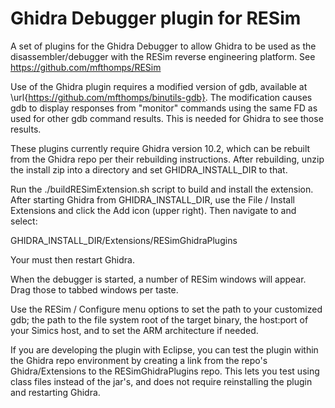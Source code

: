 # Ghidra Debugger plugin for RESim
A set of plugins for the Ghidra Debugger to allow Ghidra to be used as the
disassembler/debugger with the RESim reverse engineering platform.
See https://github.com/mfthomps/RESim

Use of the Ghidra plugin requires a modified version of gdb, available at
\url{https://github.com/mfthomps/binutils-gdb}.  The modification causes
gdb to display responses from "monitor" commands using the same FD as used
for other gdb command results.  This is needed for Ghidra to see those results.

These plugins currently require Ghidra version 10.2, which can be rebuilt
from the Ghidra repo per their rebuilding instructions.  After rebuilding,
unzip the install zip into a directory and set GHIDRA\_INSTALL\_DIR to that.

Run the ./buildRESimExtension.sh script to build and install the extension.
After starting Ghidra from GHIDRA\_INSTALL\_DIR, use the File / Install Extensions
and click the Add icon (upper right).  Then navigate to and select:

  GHIDRA\_INSTALL\_DIR/Extensions/RESimGhidraPlugins

Your must then restart Ghidra.

When the debugger is started, a number of RESim windows will appear.  Drag those to tabbed windows 
per taste.

Use the RESim / Configure menu options to set the path to your customized gdb; the path to 
the file system root of the target binary, the host:port of your Simics host, and to set the ARM architecture if needed.

If you are developing the plugin with Eclipse, you can test the plugin within the Ghidra repo environment
by creating a link from the repo's Ghidra/Extensions to the RESimGhidraPlugins repo.  This lets you test using class files
instead of the jar's, and does not require reinstalling the plugin and restarting Ghidra.
